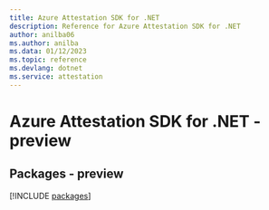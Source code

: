 ```yaml
---
title: Azure Attestation SDK for .NET
description: Reference for Azure Attestation SDK for .NET
author: anilba06
ms.author: anilba
ms.data: 01/12/2023
ms.topic: reference
ms.devlang: dotnet
ms.service: attestation
---
```

# Azure Attestation SDK for .NET - preview
## Packages - preview
[!INCLUDE [packages](attestation-index.md)]